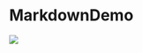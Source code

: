 # MarkdownDemo

<img src="http://www.plantuml.com/plantuml/svg/LOz12eD034NtEKMWQoyW8ivKX6vRIjTXp48Seusnv-zO1MiM2U6_V7wgsKXj6I9CQNQXcqWCdpChh0sp4bsEzVWQjGSArdt861rUciQd0hSJDp5MeOY1OZo1DMd_e3YCii4-nwB0e9pqExyNdWtByZZnu37RJ7Vv-cDRQFc0_XUt6QzvrwZ2Px5YQTE3Nm00" />

